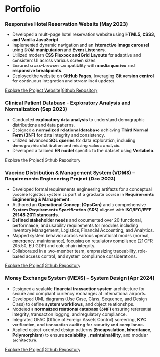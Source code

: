 # Portfolio

### Responsive Hotel Reservation Website  (May 2023)
- Developed a multi-page hotel reservation website using **HTML5, CSS3, and Vanilla JavaScript**.  
- Implemented dynamic navigation and an **interactive image carousel** using **DOM manipulation** and **Event Listeners**.  
- Utilized modern **CSS Flexbox and Grid Layouts** for adaptive and consistent UI across various screen sizes.  
- Ensured cross-browser compatibility with **media queries** and **responsive breakpoints**.  
- Deployed the website on **GitHub Pages**, leveraging **Git version control** for continuous integration and streamlined updates.  

[Explore the Project Website](https://rishabh06704.github.io/Hotel-Reservation-Website-Design/)|[Github Repository](https://github.com/rishabh06704/Hotel-Reservation-Website-Design)




### Clinical Patient Database - Exploratory Analysis and Normalization (Sep 2023)
- Conducted **exploratory data analysis** to understand demographic distributions and data patterns.  
- Designed a **normalized relational database** achieving **Third Normal Form (3NF)** for data integrity and consistency.  
- Utilized advanced **SQL queries** for data exploration, including demographic distribution and missing values analysis.  
- Developed a tailored **ER model** specific to the dataset using **Vertabelo**.  

[Explore the Project](https://rishabh06704.github.io/clinical-patient-database-project/)|[Github Repository](https://github.com/rishabh06704/clinical-patient-database-project)


### Vaccine Distribution & Management System (VDMS) – Requirements Engineering Project (Dec 2023)
- Developed formal requirements engineering artifacts for a conceptual vaccine logistics system as part of a graduate course in **Requirements Engineering & Management**.
- Authored an **Operational Concept (OpsCon)** and a comprehensive **System Requirements Specification (SRS)** aligned with **ISO/IEC/IEEE 29148:2011 standards**.
- **Defined stakeholder needs** and documented over 20 functional, performance, and usability requirements for modules including Inventory Management, Logistics, Financial Accounting, and Analytics.
- Mapped system behavior across various operational modes (normal, emergency, maintenance), focusing on regulatory compliance (21 CFR 205.50, EU GDP) and cold chain integrity.
- Collaborated in a two-member team, emphasizing traceability, role-based access control, and system compliance considerations.

[Explore the Project](https://rishabh06704.github.io/vdms-requirements-engineering/)|[Github Repository](https://github.com/rishabh06704/vdms-requirements-engineering/)

### Money Exchange System (MEXS) – System Design  (Apr 2024)
- Designed a scalable **financial transaction system** architecture for secure and compliant currency exchanges at international airports.  
- Developed UML diagrams (Use Case, Class, Sequence, and Design Class) to define **system workflows**, and object relationships.
- Modeled a **normalized relational database (3NF)** ensuring referential integrity, transaction logging, and regulatory compliance.
- Integrated OFAC (Office of Foreign Assets Control) screening, **KYC** verification, and transaction auditing for security and compliance.
- Applied object-oriented design patterns (**Encapsulation, Inheritance, Polymorphism**) to ensure **scalability** , **maintainability**, and modular architecture.  

[Explore the Project](https://rishabh06704.github.io/Money-Exchange-System-Design/)|[Github Repository](https://github.com/rishabh06704/Money-Exchange-System-Design)


